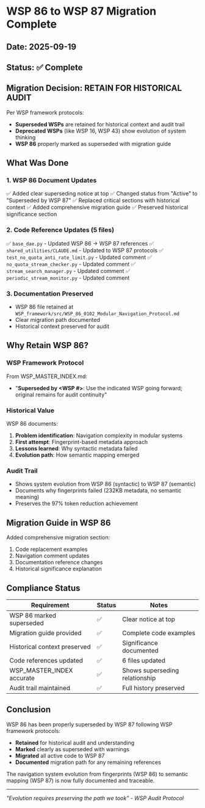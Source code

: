 # WSP 86 to WSP 87 Migration Complete

## Date: 2025-09-19
## Status: ✅ Complete

## Migration Decision: RETAIN FOR HISTORICAL AUDIT

Per WSP framework protocols:
- **Superseded WSPs** are retained for historical context and audit trail
- **Deprecated WSPs** (like WSP 16, WSP 43) show evolution of system thinking
- **WSP 86** properly marked as superseded with migration guide

## What Was Done

### 1. WSP 86 Document Updates
✅ Added clear superseding notice at top
✅ Changed status from "Active" to "Superseded by WSP 87"
✅ Replaced critical sections with historical context
✅ Added comprehensive migration guide
✅ Preserved historical significance section

### 2. Code Reference Updates (5 files)
✅ `base_dae.py` - Updated WSP 86 → WSP 87 references
✅ `shared_utilities/CLAUDE.md` - Updated to WSP 87 protocols
✅ `test_no_quota_anti_rate_limit.py` - Updated comment
✅ `no_quota_stream_checker.py` - Updated comment
✅ `stream_search_manager.py` - Updated comment
✅ `periodic_stream_monitor.py` - Updated comment

### 3. Documentation Preserved
- WSP 86 file retained at `WSP_framework/src/WSP_86_0102_Modular_Navigation_Protocol.md`
- Clear migration path documented
- Historical context preserved for audit

## Why Retain WSP 86?

### WSP Framework Protocol
From WSP_MASTER_INDEX.md:
- "**Superseded by <WSP #>**: Use the indicated WSP going forward; original remains for audit continuity"

### Historical Value
WSP 86 documents:
1. **Problem identification**: Navigation complexity in modular systems
2. **First attempt**: Fingerprint-based metadata approach
3. **Lessons learned**: Why syntactic metadata failed
4. **Evolution path**: How semantic mapping emerged

### Audit Trail
- Shows system evolution from WSP 86 (syntactic) to WSP 87 (semantic)
- Documents why fingerprints failed (232KB metadata, no semantic meaning)
- Preserves the 97% token reduction achievement

## Migration Guide in WSP 86

Added comprehensive migration section:
1. Code replacement examples
2. Navigation comment updates
3. Documentation reference changes
4. Historical significance explanation

## Compliance Status

| Requirement | Status | Notes |
|-------------|--------|-------|
| WSP 86 marked superseded | ✅ | Clear notice at top |
| Migration guide provided | ✅ | Complete code examples |
| Historical context preserved | ✅ | Significance documented |
| Code references updated | ✅ | 6 files updated |
| WSP_MASTER_INDEX accurate | ✅ | Shows superseding relationship |
| Audit trail maintained | ✅ | Full history preserved |

## Conclusion

WSP 86 has been properly superseded by WSP 87 following WSP framework protocols:
- **Retained** for historical audit and understanding
- **Marked** clearly as superseded with warnings
- **Migrated** all active code to WSP 87
- **Documented** migration path for any remaining references

The navigation system evolution from fingerprints (WSP 86) to semantic mapping (WSP 87) is now fully documented and traceable.

---

*"Evolution requires preserving the path we took" - WSP Audit Protocol*